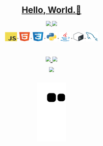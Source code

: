 <a href="https://github.com/SrPinheiro">
<div align="center">
 <h1>Hello, World.🌹</h1>

<img height="160em" src="https://github-readme-stats.vercel.app/api?username=SrPinheiro&show_icons=true&theme=github_dark&count_private=true"/>
<img height="160em" src="https://github-readme-stats.vercel.app/api/top-langs/?username=SrPinheiro&layout=compact&exclude_repo=Jupyter-notebooks&theme=github_dark"/>

  <div align="center" style="display: inline_block"><br>
   
  <img align="center" alt="Leo-Js" height="30" width="40" src="https://raw.githubusercontent.com/devicons/devicon/master/icons/javascript/javascript-original.svg">
   
  <img align="center" alt="Leo-HTML" height="30" width="40" src="https://raw.githubusercontent.com/devicons/devicon/master/icons/html5/html5-original.svg">
   
  <img align="center" alt="Leo-CSS" height="30" width="40" src="https://raw.githubusercontent.com/devicons/devicon/master/icons/css3/css3-original.svg">
   
  <img align="center" alt="Leo-Python" height="30" width="40" src="https://raw.githubusercontent.com/devicons/devicon/master/icons/python/python-original.svg">
   
  <img align="center" alt="Leo-Java" height="30" width="40" src="https://raw.githubusercontent.com/devicons/devicon/master/icons/java/java-original.svg">
   
   <img align="center" alt="Leo-Bash" height="30" width="40" src="https://raw.githubusercontent.com/devicons/devicon/master/icons/bash/bash-original.svg">
   
  <img align="center" alt="Leo-mysql" height="30" width="40" src="https://raw.githubusercontent.com/devicons/devicon/master/icons/mysql/mysql-original.svg">
   
 
</div> 

  <div align="center"> 
    <h1> <h1>
   <a href="https://www.instagram.com/skleogp/" target="_blank">
      <img src="https://img.shields.io/badge/-Instagram-%23E4405F?style=for-the-badge&logo=instagram&logoColor=white" target="_blank">
   </a> 
   
   <a href="https://www.linkedin.com/in/LeonardoPinheiro-LP/" target="_blank">
       <img src="https://img.shields.io/badge/LinkedIn-0077B5?style=for-the-badge&logo=linkedin&logoColor=white" target="_blank">
   </a> 
     <div align="center">
<img src= "https://media1.giphy.com/media/qtwCa6mm8E3tPVQEMK/giphy.gif?cid=790b76119634ab5ee006d2dbc8d7bee65cfff416c645a644&rid=giphy.gif" width="500px" align="center">
     </div>
     
![Snake animation](https://github.com/SrPinheiro/SrPinheiro/blob/output/github-contribution-grid-snake.svg)
 
</div>
    
